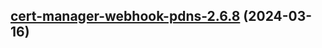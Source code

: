 

## [cert-manager-webhook-pdns-2.6.8](https://github.com/cyr-ius/truenas-charts/compare/cert-manager-webhook-pdns-2.6.7...cert-manager-webhook-pdns-2.6.8) (2024-03-16)

